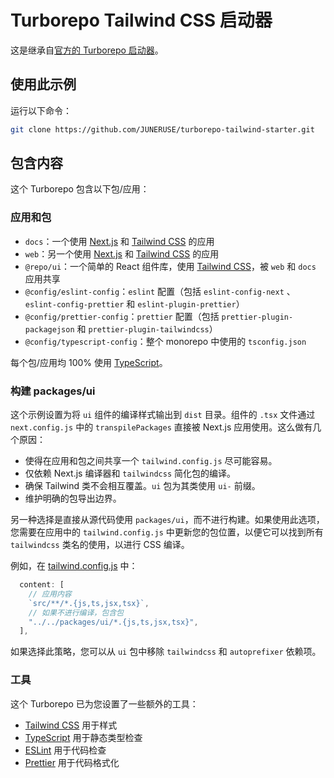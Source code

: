 # Turborepo Tailwind CSS 启动器

这是继承自[官方的 Turborepo 启动器](https://github.com/vercel/turbo/tree/main/examples/with-tailwind)。

## 使用此示例

运行以下命令：

```sh
git clone https://github.com/JUNERUSE/turborepo-tailwind-starter.git
```

## 包含内容

这个 Turborepo 包含以下包/应用：

### 应用和包

- `docs`：一个使用 [Next.js](https://nextjs.org/) 和 [Tailwind CSS](https://tailwindcss.com/) 的应用
- `web`：另一个使用 [Next.js](https://nextjs.org/) 和 [Tailwind CSS](https://tailwindcss.com/) 的应用
- `@repo/ui`：一个简单的 React 组件库，使用 [Tailwind CSS](https://tailwindcss.com/)，被 `web` 和 `docs` 应用共享
- `@config/eslint-config`：`eslint` 配置（包括 `eslint-config-next` 、 `eslint-config-prettier` 和 `eslint-plugin-prettier`）
- `@config/prettier-config`：`prettier` 配置（包括 `prettier-plugin-packagejson` 和 `prettier-plugin-tailwindcss`）
- `@config/typescript-config`：整个 monorepo 中使用的 `tsconfig.json`

每个包/应用均 100% 使用 [TypeScript](https://www.typescriptlang.org/)。

### 构建 packages/ui

这个示例设置为将 `ui` 组件的编译样式输出到 `dist` 目录。组件的 `.tsx` 文件通过 `next.config.js` 中的 `transpilePackages` 直接被 Next.js 应用使用。这么做有几个原因：

- 使得在应用和包之间共享一个 `tailwind.config.js` 尽可能容易。
- 仅依赖 Next.js 编译器和 `tailwindcss` 简化包的编译。
- 确保 Tailwind 类不会相互覆盖。`ui` 包为其类使用 `ui-` 前缀。
- 维护明确的包导出边界。

另一种选择是直接从源代码使用 `packages/ui`，而不进行构建。如果使用此选项，您需要在应用中的 `tailwind.config.js` 中更新您的包位置，以便它可以找到所有 `tailwindcss` 类名的使用，以进行 CSS 编译。

例如，在 [tailwind.config.js](packages/tailwind-config/tailwind.config.js) 中：

```js
  content: [
    // 应用内容
    `src/**/*.{js,ts,jsx,tsx}`,
    // 如果不进行编译，包含包
    "../../packages/ui/*.{js,ts,jsx,tsx}",
  ],
```

如果选择此策略，您可以从 `ui` 包中移除 `tailwindcss` 和 `autoprefixer` 依赖项。

### 工具

这个 Turborepo 已为您设置了一些额外的工具：

- [Tailwind CSS](https://tailwindcss.com/) 用于样式
- [TypeScript](https://www.typescriptlang.org/) 用于静态类型检查
- [ESLint](https://eslint.org/) 用于代码检查
- [Prettier](https://prettier.io) 用于代码格式化
